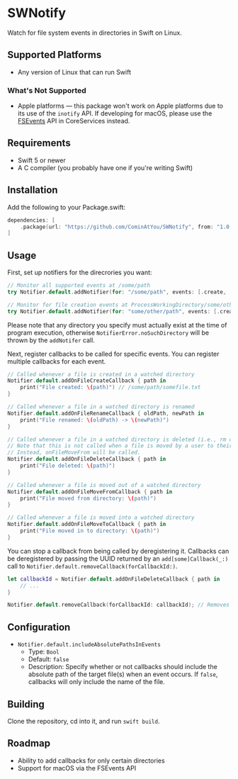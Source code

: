 # SWNotify
Watch for file system events in directories in Swift on Linux.

## Supported Platforms
- Any version of Linux that can run Swift

### What's Not Supported
- Apple platforms — this package won't work on Apple platforms due to its use of the `inotify` API. If developing for macOS, please use the [FSEvents](https://developer.apple.com/documentation/coreservices/file_system_events) API in CoreServices instead.

## Requirements
- Swift 5 or newer
- A C compiler (you probably have one if you're writing Swift)

## Installation
Add the following to your Package.swift:
```swift
dependencies: [
    .package(url: "https://github.com/CominAtYou/SWNotify", from: "1.0.0")
]
```

## Usage
First, set up notifiers for the direcrories you want:
```swift
// Monitor all supported events at /some/path
try Notifier.default.addNotifier(for: "/some/path", events: [.create, .rename, .delete, .moveFrom, .moveTo])

// Monitor for file creation events at ProcessWorkingDirectory/some/other/path
try Notifier.default.addNotifier(for: "some/other/path", events: [.create])
```
Please note that any directory you specify must actually exist at the time of program execution, otherwise `NotifierError.noSuchDirectory` will be thrown by the `addNotifer` call.

Next, register callbacks to be called for specific events. You can register multiple callbacks for each event.
```swift
// Called whenever a file is created in a watched directory
Notifier.default.addOnFileCreateCallback { path in
    print("File created: \(path)") // /some/path/somefile.txt
}

// Called whenever a file in a watched directory is renamed
Notifier.default.addOnFileRenameCallback { oldPath, newPath in
    print("File renamed: \(oldPath) -> \(newPath)")
}

// Called whenever a file in a watched directory is deleted (i.e., rm or unlink(2))
// Note that this is not called when a file is moved by a user to their desktop environment's trash bin.
// Instead, onFileMoveFrom will be called.
Notifier.default.addOnFileDeleteCallback { path in
    print("File deleted: \(path)")
}

// Called whenever a file is moved out of a watched directory
Notifier.default.addOnFileMoveFromCallback { path in
    print("File moved from directory: \(path)")
}

// Called whenever a file is moved into a watched directory
Notifier.default.addOnFileMoveToCallback { path in
    print("File moved in to directory: \(path)")
}
```
You can stop a callback from being called by deregistering it. Callbacks can be deregistered by passing the UUID returned by an `add[some]Callback(_:)` call to `Notifier.default.removeCallback(forCallbackId:)`.
```swift
let callbackId = Notifier.default.addOnFileDeleteCallback { path in
    // ...
}

Notifier.default.removeCallback(forCallbackId: callbackId); // Removes the callback that was just registered.
```

## Configuration
- `Notifier.default.includeAbsolutePathsInEvents`
    - Type: `Bool`
    - Default: `false`
    - Description: Specify whether or not callbacks should include the absolute path of the target file(s) when an event occurs. If `false`, callbacks will only include the name of the file.

## Building
Clone the repository, cd into it, and run `swift build`.

## Roadmap
- Ability to add callbacks for only certain directories
- Support for macOS via the FSEvents API
